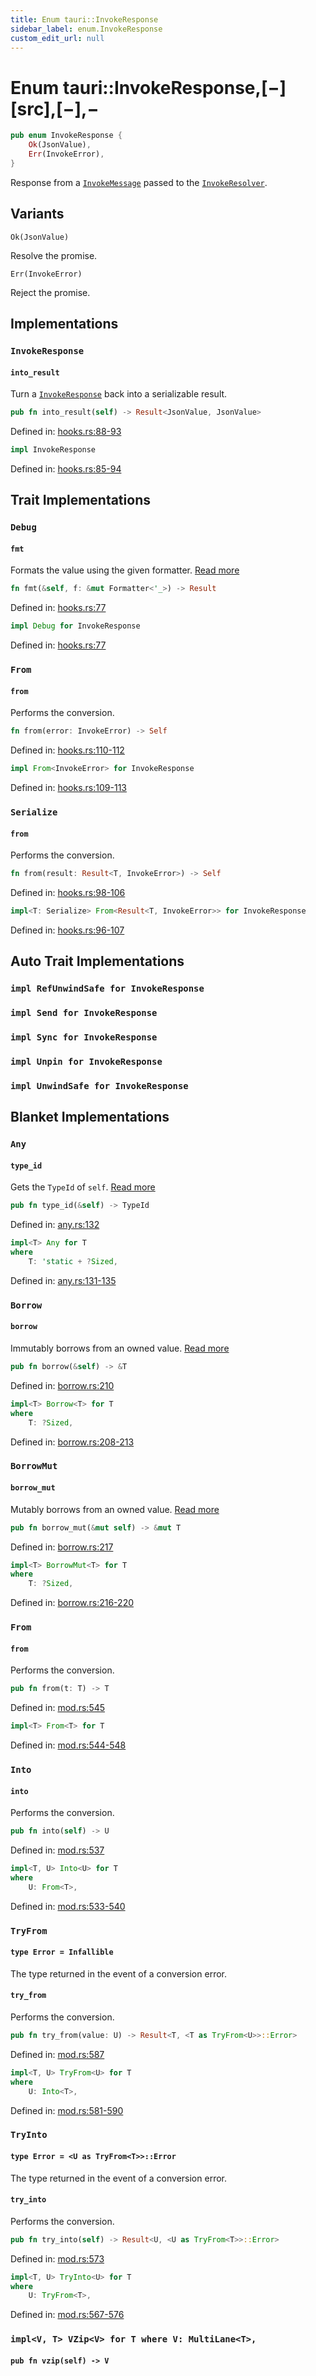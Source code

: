 ```yaml
---
title: Enum tauri::InvokeResponse
sidebar_label: enum.InvokeResponse
custom_edit_url: null
---
```


# Enum tauri::InvokeResponse,\[−]\[src],\[−],−

```rs
pub enum InvokeResponse {
    Ok(JsonValue),
    Err(InvokeError),
}
```

Response from a [`InvokeMessage`](/docs/api/rust/tauri/../tauri/struct.InvokeMessage "InvokeMessage") passed to the [`InvokeResolver`](/docs/api/rust/tauri/../tauri/struct.InvokeResolver "InvokeResolver").

## Variants

`Ok(JsonValue)`

Resolve the promise.

`Err(InvokeError)`

Reject the promise.

## Implementations

### `InvokeResponse`

#### `into_result`

Turn a [`InvokeResponse`](/docs/api/rust/tauri/../tauri/enum.InvokeResponse "InvokeResponse") back into a serializable result.

```rs
pub fn into_result(self) -> Result<JsonValue, JsonValue>
```

Defined in: [hooks.rs:88-93](https://github.com/https://blob/01d4ada/core/tauri/src/hooks.rs#L88-93)

```rs
impl InvokeResponse
```

Defined in: [hooks.rs:85-94](https://github.com/https://blob/01d4ada/core/tauri/src/hooks.rs#L85-94)

## Trait Implementations

### `Debug`

#### `fmt`

Formats the value using the given formatter. [Read more](https://doc.rust-lang.org/nightly/core/fmt/trait.Debug.html#tymethod.fmt)

```rs
fn fmt(&self, f: &mut Formatter<'_>) -> Result
```

Defined in: [hooks.rs:77](https://github.com/https://blob/01d4ada/core/tauri/src/hooks.rs#L77)

```rs
impl Debug for InvokeResponse
```

Defined in: [hooks.rs:77](https://github.com/https://blob/01d4ada/core/tauri/src/hooks.rs#L77)

### `From`

#### `from`

Performs the conversion.

```rs
fn from(error: InvokeError) -> Self
```

Defined in: [hooks.rs:110-112](https://github.com/https://blob/01d4ada/core/tauri/src/hooks.rs#L110-112)

```rs
impl From<InvokeError> for InvokeResponse
```

Defined in: [hooks.rs:109-113](https://github.com/https://blob/01d4ada/core/tauri/src/hooks.rs#L109-113)

### `Serialize`

#### `from`

Performs the conversion.

```rs
fn from(result: Result<T, InvokeError>) -> Self
```

Defined in: [hooks.rs:98-106](https://github.com/https://blob/01d4ada/core/tauri/src/hooks.rs#L98-106)

```rs
impl<T: Serialize> From<Result<T, InvokeError>> for InvokeResponse
```

Defined in: [hooks.rs:96-107](https://github.com/https://blob/01d4ada/core/tauri/src/hooks.rs#L96-107)

## Auto Trait Implementations

### `impl RefUnwindSafe for InvokeResponse`

### `impl Send for InvokeResponse`

### `impl Sync for InvokeResponse`

### `impl Unpin for InvokeResponse`

### `impl UnwindSafe for InvokeResponse`

## Blanket Implementations

### `Any`

#### `type_id`

Gets the `TypeId` of `self`. [Read more](https://doc.rust-lang.org/nightly/core/any/trait.Any.html#tymethod.type_id)

```rs
pub fn type_id(&self) -> TypeId
```

Defined in: [any.rs:132](https://github.com/https://blob/01d4ada/core/tauri/src/https://doc.rust-lang.org/nightly/src/core/any.rs#L132)

```rs
impl<T> Any for T 
where
    T: 'static + ?Sized, 
```

Defined in: [any.rs:131-135](https://github.com/https://blob/01d4ada/core/tauri/src/https://doc.rust-lang.org/nightly/src/core/any.rs#L131-135)

### `Borrow`

#### `borrow`

Immutably borrows from an owned value. [Read more](https://doc.rust-lang.org/nightly/core/borrow/trait.Borrow.html#tymethod.borrow)

```rs
pub fn borrow(&self) -> &T
```

Defined in: [borrow.rs:210](https://github.com/https://blob/01d4ada/core/tauri/src/https://doc.rust-lang.org/nightly/src/core/borrow.rs#L210)

```rs
impl<T> Borrow<T> for T 
where
    T: ?Sized, 
```

Defined in: [borrow.rs:208-213](https://github.com/https://blob/01d4ada/core/tauri/src/https://doc.rust-lang.org/nightly/src/core/borrow.rs#L208-213)

### `BorrowMut`

#### `borrow_mut`

Mutably borrows from an owned value. [Read more](https://doc.rust-lang.org/nightly/core/borrow/trait.BorrowMut.html#tymethod.borrow_mut)

```rs
pub fn borrow_mut(&mut self) -> &mut T
```

Defined in: [borrow.rs:217](https://github.com/https://blob/01d4ada/core/tauri/src/https://doc.rust-lang.org/nightly/src/core/borrow.rs#L217)

```rs
impl<T> BorrowMut<T> for T 
where
    T: ?Sized, 
```

Defined in: [borrow.rs:216-220](https://github.com/https://blob/01d4ada/core/tauri/src/https://doc.rust-lang.org/nightly/src/core/borrow.rs#L216-220)

### `From`

#### `from`

Performs the conversion.

```rs
pub fn from(t: T) -> T
```

Defined in: [mod.rs:545](https://github.com/https://blob/01d4ada/core/tauri/src/https://doc.rust-lang.org/nightly/src/core/convert/mod.rs#L545)

```rs
impl<T> From<T> for T
```

Defined in: [mod.rs:544-548](https://github.com/https://blob/01d4ada/core/tauri/src/https://doc.rust-lang.org/nightly/src/core/convert/mod.rs#L544-548)

### `Into`

#### `into`

Performs the conversion.

```rs
pub fn into(self) -> U
```

Defined in: [mod.rs:537](https://github.com/https://blob/01d4ada/core/tauri/src/https://doc.rust-lang.org/nightly/src/core/convert/mod.rs#L537)

```rs
impl<T, U> Into<U> for T 
where
    U: From<T>, 
```

Defined in: [mod.rs:533-540](https://github.com/https://blob/01d4ada/core/tauri/src/https://doc.rust-lang.org/nightly/src/core/convert/mod.rs#L533-540)

### `TryFrom`

#### `type Error = Infallible`

The type returned in the event of a conversion error.

#### `try_from`

Performs the conversion.

```rs
pub fn try_from(value: U) -> Result<T, <T as TryFrom<U>>::Error>
```

Defined in: [mod.rs:587](https://github.com/https://blob/01d4ada/core/tauri/src/https://doc.rust-lang.org/nightly/src/core/convert/mod.rs#L587)

```rs
impl<T, U> TryFrom<U> for T 
where
    U: Into<T>, 
```

Defined in: [mod.rs:581-590](https://github.com/https://blob/01d4ada/core/tauri/src/https://doc.rust-lang.org/nightly/src/core/convert/mod.rs#L581-590)

### `TryInto`

#### `type Error = <U as TryFrom<T>>::Error`

The type returned in the event of a conversion error.

#### `try_into`

Performs the conversion.

```rs
pub fn try_into(self) -> Result<U, <U as TryFrom<T>>::Error>
```

Defined in: [mod.rs:573](https://github.com/https://blob/01d4ada/core/tauri/src/https://doc.rust-lang.org/nightly/src/core/convert/mod.rs#L573)

```rs
impl<T, U> TryInto<U> for T 
where
    U: TryFrom<T>, 
```

Defined in: [mod.rs:567-576](https://github.com/https://blob/01d4ada/core/tauri/src/https://doc.rust-lang.org/nightly/src/core/convert/mod.rs#L567-576)

### `impl<V, T> VZip<V> for T where V: MultiLane<T>,`

#### `pub fn vzip(self) -> V`

